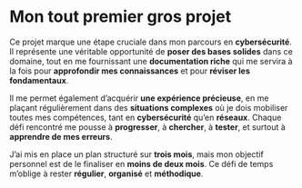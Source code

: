 # Mon tout premier gros projet

Ce projet marque une étape cruciale dans mon parcours en **cybersécurité**. Il représente une véritable opportunité de **poser des bases solides** dans ce domaine, tout en me fournissant une **documentation riche** qui me servira à la fois pour **approfondir mes connaissances** et pour **réviser les fondamentaux**.

Il me permet également d’acquérir **une expérience précieuse**, en me plaçant régulièrement dans des **situations complexes** où je dois mobiliser toutes mes compétences, tant en **cybersécurité** qu’en **réseaux**. Chaque défi rencontré me pousse à **progresser**, à **chercher**, à **tester**, et surtout à **apprendre de mes erreurs**.

J’ai mis en place un plan structuré sur **trois mois**, mais mon objectif personnel est de le finaliser en **moins de deux mois**. Ce défi de temps m’oblige à rester **régulier**, **organisé** et **méthodique**.